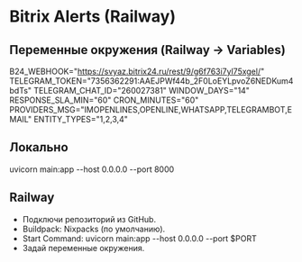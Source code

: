 # Bitrix Alerts (Railway)

## Переменные окружения (Railway → Variables)
B24_WEBHOOK="https://svyaz.bitrix24.ru/rest/9/g6f763i7yl75xgel/"
TELEGRAM_TOKEN="7356362291:AAEJPWf44b_2F0LoEYLpvoZ6NEDKum4bdTs"
TELEGRAM_CHAT_ID="260027381"
WINDOW_DAYS="14"
RESPONSE_SLA_MIN="60"
CRON_MINUTES="60"
PROVIDERS_MSG="IMOPENLINES,OPENLINE,WHATSAPP,TELEGRAMBOT,EMAIL"
ENTITY_TYPES="1,2,3,4"

## Локально
uvicorn main:app --host 0.0.0.0 --port 8000

## Railway
- Подключи репозиторий из GitHub.
- Buildpack: Nixpacks (по умолчанию).
- Start Command: uvicorn main:app --host 0.0.0.0 --port $PORT
- Задай переменные окружения.
